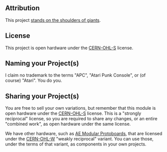 ## Attribution
This project [stands on the shoulders of giants](https://sdiy.info/wiki/Atari_Punk_Console).

## License
This project is open hardware under the [CERN-OHL-S](https://gitlab.com/ohwr/project/cernohl/-/wikis/uploads/b236492596cfc91c12def7d50bbf7da0/cern_ohl_s_v2.pdf) license.

## Naming your Project(s)
I claim no trademark to the terms "APC", "Atari Punk Console", or (of course) "Atari". You do you.

## Sharing your Project(s)
You are free to sell your own variations, but remember that this module is open hardware under the [CERN-OHL-S](https://gitlab.com/ohwr/project/cernohl/-/wikis/uploads/819d71bea3458f71fba6cf4fb0f2de6b/cern_ohl_s_v2.txt) license. This is a "strongly reciprocal" license, so you are required to share any changes, or an entire "combined work", as open hardware under the same license.

We have other hardware, such as [AE Modular Protoboards](https://github.com/clectric-diy/Protoboards-AE), that are licensed under the [CERN-OHL-W](https://gitlab.com/ohwr/project/cernohl/-/wikis/uploads/82b567f43ce515395f7ddbfbad7a8806/cern_ohl_w_v2.txt) "weakly reciprocal" variant. You can use those, under the terms of that variant, as components in your own projects.

